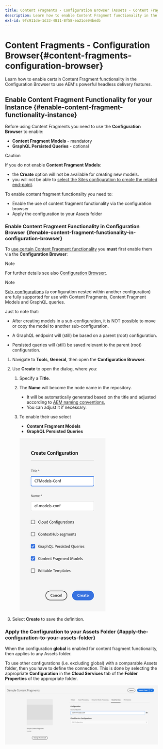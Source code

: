 ```yaml
---
title: Content Fragments - Configuration Browser (Assets - Content Fragments)
description: Learn how to enable Content Fragment functionality in the Configuration Browser.
exl-id: 9fc911de-1d33-4811-8f58-ea21ce94bedb
---
```

# Content Fragments - Configuration Browser{#content-fragments-configuration-browser}

Learn how to enable certain Content Fragment functionality in the Configuration Browser to use AEM's powerful headless delivery features.

## Enable Content Fragment Functionality for your Instance {#enable-content-fragment-functionality-instance}

Before using Content Fragments you need to use the **Configuration Browser** to enable:

* **Content Fragment Models** - mandatory
* **GraphQL Persisted Queries** - optional

>[!CAUTION]
>
>If you do not enable **Content Fragment Models**:
>
>* the **Create** option will not be available for creating new models.
>* you will not be able to [select the Sites configuration to create the related end-point](/help/headless/graphql-api/graphql-endpoint.md).

To enable content fragment functionality you need to:

* Enable the use of content fragment functionality via the configuration browser
* Apply the configuration to your Assets folder

### Enable Content Fragment Functionality in Configuration Browser {#enable-content-fragment-functionality-in-configuration-browser}

To [use certain Content Fragment functionality](#creating-a-content-fragment-model) you **must** first enable them via the **Configuration Browser**:

>[!NOTE]
>
>For further details see also [Configuration Browser:](/help/implementing/developing/introduction/configurations.md#using-configuration-browser).

>[!NOTE]
>
>[Sub-configurations](/help/implementing/developing/introduction/configurations.md#configuration-resolution) (a configuration nested within another configuration) are fully supported for use with Content Fragments, Content Fragment Models and GraphQL queries.
>
>Just to note that:
>
>
>* After creating models in a sub-configuration, it is NOT possible to move or copy the model to another sub-configuration.
>
>* A GraphQL endpoint will (still) be based on a parent (root) configuration.
>
>* Persisted queries will (still) be saved relevant to the parent (root) configuration.


1. Navigate to **Tools**, **General**, then open the **Configuration Browser**.

1. Use **Create** to open the dialog, where you:

   1. Specify a **Title**.
   1. The **Name** will become the node name in the repository.
      * It will be automatically generated based on the title and adjusted according to [AEM naming conventions.](/help/implementing/developing/introduction/naming-conventions.md)
      * You can adjust it if necessary.
   1. To enable their use select 
      * **Content Fragment Models** 
      * **GraphQL Persisted Queries**

      ![Define configuration](assets/cfm-conf-01.png)

1. Select **Create** to save the definition.

<!-- 1. Select the location appropriate to your website. -->

### Apply the Configuration to your Assets Folder {#apply-the-configuration-to-your-assets-folder}

When the configuration **global** is enabled for content fragment functionality, then applies to any Assets folder.

To use other configurations (i.e. excluding global) with a comparable Assets folder, then you have to define the connection. This is done by selecting the appropriate **Configuration** in the **Cloud Services** tab of the **Folder Properties** of the appropriate folder.

![Apply configuration](assets/cfm-conf-02.png)
